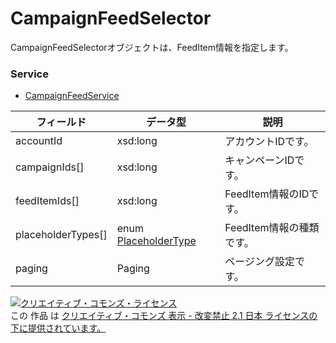 # CampaignFeedSelector
CampaignFeedSelectorオブジェクトは、FeedItem情報を指定します。
### Service
+ [CampaignFeedService](../services/CampaignFeedService.md)

| フィールド | データ型 | 説明 | 
|---|---|---|
| accountId| xsd:long| アカウントIDです。 |
| campaignIds[]| xsd:long| キャンペーンIDです。 |
| feedItemIds[]| xsd:long| FeedItem情報のIDです。 |
| placeholderTypes[]| enum <a href="../data/PlaceholderType_FeedItem.md">PlaceholderType</a>| FeedItem情報の種類です。 |
| paging| Paging| ページング設定です。 |

<a rel="license" href="http://creativecommons.org/licenses/by-nd/2.1/jp/"><img alt="クリエイティブ・コモンズ・ライセンス" style="border-width:0" src="https://i.creativecommons.org/l/by-nd/2.1/jp/88x31.png" /></a><br />この 作品 は <a rel="license" href="http://creativecommons.org/licenses/by-nd/2.1/jp/">クリエイティブ・コモンズ 表示 - 改変禁止 2.1 日本 ライセンスの下に提供されています。</a>
